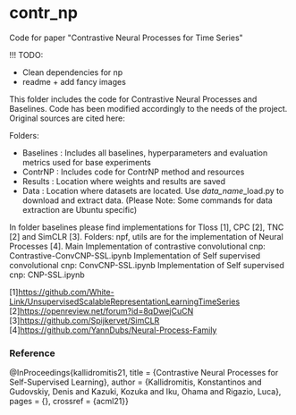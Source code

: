 # contr_np
Code for paper "Contrastive Neural Processes for Time Series"




!!! TODO: 
- Clean dependencies for np
 - readme + add fancy images
 


This folder includes the code for Contrastive Neural Processes and Baselines.
Code has been modified accordingly to the needs of the project. Original sources are cited here:

Folders:
- Baselines : Includes all baselines, hyperparameters and evaluation metrics used for base experiments
- ContrNP : Includes code for ContrNP method and resources
- Results : Location where weights and results are saved
- Data : Location where datasets are located. Use *data_name*_load.py to download and extract data. 
(Please Note: Some commands for data extraction are Ubuntu specific)



In folder baselines please find implementations for Tloss [1], CPC [2], TNC [2] and SimCLR [3].
Folders: npf, utils are for the implementation of Neural Processes [4].
Main Implementation of contrastive convolutional cnp: Contrastive-ConvCNP-SSL.ipynb
Implementation of Self supervised convolutional cnp: ConvCNP-SSL.ipynb
Implementation of Self supervised cnp: CNP-SSL.ipynb


[1]https://github.com/White-Link/UnsupervisedScalableRepresentationLearningTimeSeries
[2]https://openreview.net/forum?id=8qDwejCuCN
[3]https://github.com/Spijkervet/SimCLR
[4]https://github.com/YannDubs/Neural-Process-Family


### Reference

@InProceedings{kallidromitis21,
    	title = {Contrastive Neural Processes for Self-Supervised Learning},
	author = {Kallidromitis, Konstantinos and Gudovskiy, Denis and Kazuki, Kozuka and Iku, Ohama and Rigazio, Luca},
	pages = {},
	crossref = {acml21}}